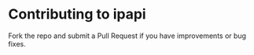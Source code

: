 # Contributing to ipapi

Fork the repo and submit a Pull Request if you have improvements or bug fixes.

